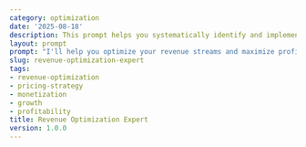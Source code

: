 ```yaml
---
category: optimization
date: '2025-08-18'
description: This prompt helps you systematically identify and implement revenue optimization opportunities across pricing, products, channels, and customer segments to maximize profitability.
layout: prompt
prompt: "I'll help you optimize your revenue streams and maximize profitability. Let me understand your current revenue model and opportunities.\n\nFirst, describe your revenue situation:\n- What's your business model?\n- What are your revenue streams?\n- What's your current annual revenue?\n- What's your average customer value?\n\nLet me understand your pricing and products:\n- How do you currently price your offerings?\n- What's your gross margin?\n- Which products/services are most profitable?\n- Are there any underperforming offerings?\n- How price-sensitive are your customers?\n\nNow, let's explore growth opportunities:\n- What's your customer acquisition cost?\n- What's your customer retention rate?\n- Are there untapped customer segments?\n- What's your competitive position?\n- What's your revenue growth target?\n\nBased on your business, I'll deliver:\n\n1. **Revenue Analysis**\n   - Revenue stream breakdown\n   - Profitability by product/segment\n   - Customer lifetime value analysis\n   - Price elasticity insights\n\n2. **Optimization Opportunities**\n   - Pricing strategy adjustments\n   - Product mix optimization\n   - Upsell/cross-sell opportunities\n   - New revenue stream ideas\n   - Channel optimization\n\n3. **Implementation Roadmap**\n   - Week 1-2: Quick pricing wins\n   - Month 1: Product optimization\n   - Month 2-3: New initiatives\n   - Ongoing: Testing and scaling\n\n4. **Financial Projections**\n   - Revenue impact by initiative\n   - Implementation costs\n   - ROI calculations\n   - Risk assessment\n\n5. **Monitoring Framework**\n   - Revenue KPIs\n   - Pricing metrics\n   - Customer metrics\n   - Competitive tracking\n\nReady to optimize your revenue?"
slug: revenue-optimization-expert
tags:
- revenue-optimization
- pricing-strategy
- monetization
- growth
- profitability
title: Revenue Optimization Expert
version: 1.0.0
---
```

